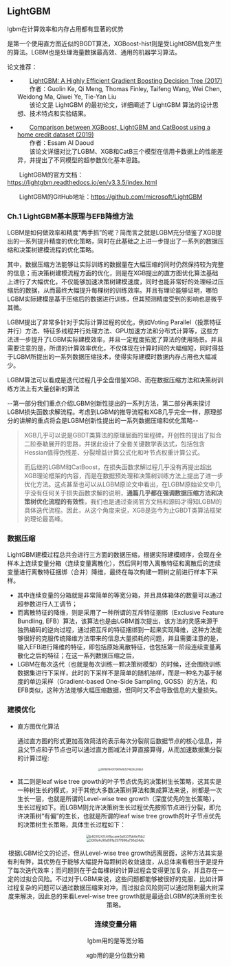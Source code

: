 ## LightGBM

lgbm在计算效率和内存占用都有显著的优势

是第一个使用直方图近似的BGDT算法，XGBoost-hist则是受LightGBM启发产生的算法。LGBM也是处理海量数据最高效、通用的机器学习算法。

论文推荐：

- &emsp;&emsp;[LightGBM: A Highly Efficient Gradient Boosting Decision Tree (2017)](https://papers.nips.cc/paper/6907-lightgbm-a-highly-efficient-gradient-boosting-decision-tree)        
  &emsp;&emsp;作者：Guolin Ke, Qi Meng, Thomas Finley, Taifeng Wang, Wei Chen, Weidong Ma, Qiwei Ye, Tie-Yan Liu      
  &emsp;&emsp;该论文是 LightGBM 的最初论文，详细阐述了 LightGBM 算法的设计思想、技术特点和实验结果。

- &emsp;&emsp;[Comparison between XGBoost, LightGBM and CatBoost using a home credit dataset (2019)](https://publications.waset.org/10009954/comparison-between-xgboost-lightgbm-and-catboost-using-a-home-credit-dataset)      
  &emsp;&emsp;作者：Essam Al Daoud      
  &emsp;&emsp;该论文详细对比了LGBM、XGB和CatB三个模型在信用卡数据上的性能差异，并提出了不同模型的超参数优化基本思路。

&emsp;&emsp;LightGBM的官方文档：https://lightgbm.readthedocs.io/en/v3.3.5/index.html

&emsp;&emsp;LightGBM的GitHub地址：https://github.com/microsoft/LightGBM



### Ch.1 LightGBM基本原理与EFB降维方法

LGBM是如何做效率和精度“两手抓”的呢？简而言之就是LGBM充分借鉴了XGB提出的一系列提升精度的优化策略，同时在此基础之上进一步提出了一系列的数据压缩和决策树建模流程的优化策略。

其中，数据压缩方法能够让实际训练的数据量在大幅压缩的同时仍然保持较为完整的信息；而决策树建模流程方面的优化，则是在XGB提出的直方图优化算法基础上进行了大幅优化，不仅能够加速决策树建模速度，同时也能非常好的处理经过压缩后的数据，从而最终大幅提升每棵树的训练效率。并且有理论能够证明，哪怕LGBM实际建模是基于压缩后的数据进行训练，但其预测精度受到的影响也是微乎其微。

LGBM提出了非常多针对于实际计算过程的优化，例如Voting Parallel（投票特征并行）方法、特征多线程并行处理方法、GPU加速方法和分布式计算等，这些方法进一步提升了LGBM实际建模效率，并且一定程度拓宽了算法的使用场景。并且需要注意的是，所谓的计算效率优化，不仅体现在计算时间的大幅缩短，同时得益于LGBM所提出的一系列数据压缩技术，使得实际建模时数据内存占用也大幅减少。

LGBM算法可以看成是迭代过程几乎全盘借鉴XGB、而在数据压缩方法和决策树训练方法上有大量创新的算法

--第一部分我们重点介绍LGBM创新性提出的一系列方法，第二部分再来探讨LGBM损失函数求解流程。考虑到LGBM的推导流程和XGB几乎完全一样，原理部分的讲解的重点将会是LGBM创新性提出的一系列数据压缩和优化策略--

>  XGB几乎可以说是GBDT类算法的原理层面的里程碑，开创性的提出了拟合二阶泰勒展开的思路，并据此设计了全套关键数学表达式，包括包含Hessian值得伪残差、分裂增益计算公式化和叶节点权重计算公式。
>
> 而后继的LGBM和CatBoost，在损失函数求解过程几乎没有再提出超出XGB理论框架的内容，而是在数据预处理和决策树训练方法上提出了进一步优化方法。这点甚至也可以从LGBM原论文中看出，在LGBM原始论文中几乎没有任何关于损失函数求解的说明，**通篇几乎都在强调数据压缩方法和决策树优化流程的有效性**，我们也是通过查阅官方文档和源码才得知LGBM的具体迭代流程。因此，从这个角度来说，XGB是迄今为止GBDT类算法框架的理论最高峰。

### 数据压缩

LightGBM建模过程总共会进行三方面的数据压缩，根据实际建模顺序，会现在全样本上连续变量分箱（连续变量离散化），然后同时带入离散特征和离散后的连续变量进行离散特征捆绑（合并）降维，最终在每次构建一颗树之前进行样本下采样。

- 其中连续变量的分箱就是非常简单的等宽分箱，并且具体箱体的数量可以通过超参数进行人工调节；
- 而离散特征的降维，则是采用了一种所谓的互斥特征捆绑（Exclusive Feature Bundling, EFB）算法，该算法也是由LGBM首次提出，该方法的灵感来源于独热编码的逆向过程，通过把互斥的特征捆绑到一起来实现降维，这种方法能够很好的克服传统降维方法带来的信息大量损耗的问题，并且需要注意的是，输入EFB进行降维的特征，即包括原始离散特征，也包括第一阶段连续变量离散化之后的特征；在这一系列数据压缩之后，
- LGBM在每次迭代（也就是每次训练一颗决策树模型）的时候，还会围绕训练数据集进行下采样，此时的下采样不是简单的随机抽样，而是一种名为基于梯度的单边采样（Gradient-based One-Side Sampling, GOSS）的方法，和EFB类似，这种方法能够大幅压缩数据，但同时又不会导致信息的大量损失。

### 建模优化

- 直方图优化算法

  通过直方图的形式更加高效简洁的表示每次分裂前后数据节点的核心信息，并且父节点和子节点也可以通过直方图减法计算直接算得，从而加速数据集分裂的计算过程:

  <center><img src="https://ml2022.oss-cn-hangzhou.aliyuncs.com/img/202303221537628.png" alt="981861843f708f9efb5f74829c336b3" style="zoom: 40%;" />

- 其二则是leaf wise tree growth的叶子节点优先的决策树生长策略，这其实是一种树生长的模式，对于其他大多数决策树算法和集成算法来说，树都是一次生长一层，也就是所谓的Level-wise tree growth（深度优先的生长策略），生长过程如下。而LGBM则允许决策树生长过程优先按照节点进行分裂，即允许决策树“有偏”的生长，也就是所谓的leaf wise tree growth的叶子节点优先的决策树生长策略，具体生长过程如下：

<center><img src="https://ml2022.oss-cn-hangzhou.aliyuncs.com/img/202303221541288.png" alt="b4030247c4f8acaee3a8337bb6e7bb2" style="zoom:50%;" />

<center><img src="https://ml2022.oss-cn-hangzhou.aliyuncs.com/img/202303221543679.png" alt="33f0d4c90d591b2577698a730d24dfc" style="zoom:50%;" />

根据LGBM论文的论述，但从Level-wise tree growth远离层面，这种方法其实是有利有弊，其优势在于能够大幅提升每颗树的收敛速度，从总体来看相当于是提升了每次迭代效率；而问题则在于会每棵树的计算过程会变得更加复杂，并且存在一定的过拟合风险。不过对于LGBM来说，这些问题都能够被很好的克服，比如计算过程复杂的问题可以通过数据压缩来对冲，而过拟合风险则可以通过限制最大树深度来解决，因此总的来看Level-wise tree growth就是最适合LGBM的决策树生长策略。
### 连续变量分箱

lgbm用的是等宽分箱

xgb用的是分位数分箱
